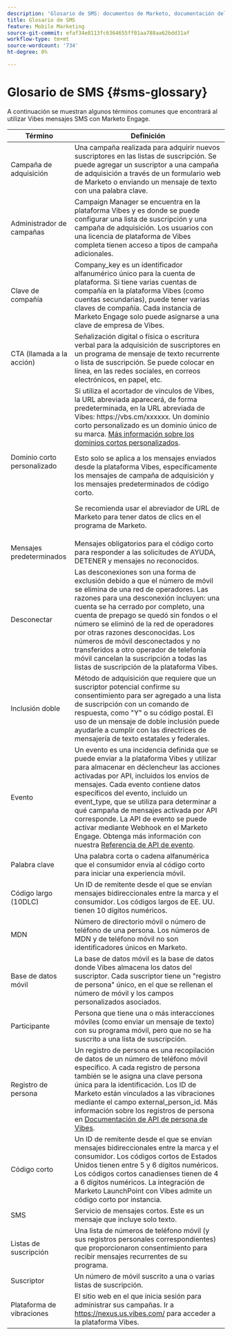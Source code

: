 ```yaml
---
description: 'Glosario de SMS: documentos de Marketo, documentación del producto'
title: Glosario de SMS
feature: Mobile Marketing
source-git-commit: efaf34e8113fc6364655ff01aa788aa62bdd31af
workflow-type: tm+mt
source-wordcount: '734'
ht-degree: 0%

---
```


# Glosario de SMS {#sms-glossary}

A continuación se muestran algunos términos comunes que encontrará al utilizar Vibes mensajes SMS con Marketo Engage.

<table>
<thead>
  <tr>
    <th>Término</th>
    <th>Definición</th>
  </tr>
</thead>
<tbody>
  <tr>
    <td>Campaña de adquisición</td>
    <td>Una campaña realizada para adquirir nuevos suscriptores en las listas de suscripción. Se puede agregar un suscriptor a una campaña de adquisición a través de un formulario web de Marketo o enviando un mensaje de texto con una palabra clave.</td>
  </tr>
  <tr>
    <td>Administrador de campañas</td>
    <td>Campaign Manager se encuentra en la plataforma Vibes y es donde se puede configurar una lista de suscripción y una campaña de adquisición. Los usuarios con una licencia de plataforma de Vibes completa tienen acceso a tipos de campaña adicionales.</td>
  </tr>
  <tr>
    <td>Clave de compañía</td>
    <td>Company_key es un identificador alfanumérico único para la cuenta de plataforma. Si tiene varias cuentas de compañía en la plataforma Vibes (como cuentas secundarias), puede tener varias claves de compañía. Cada instancia de Marketo Engage solo puede asignarse a una clave de empresa de Vibes.</td>
  </tr>
  <tr>
    <td>CTA (llamada a la acción)</td>
    <td>Señalización digital o física o escritura verbal para la adquisición de suscriptores en un programa de mensaje de texto recurrente o lista de suscripción. Se puede colocar en línea, en las redes sociales, en correos electrónicos, en papel, etc.</td>
  </tr>
  <tr>
    <td>Dominio corto personalizado</td>
    <td>Si utiliza el acortador de vínculos de Vibes, la URL abreviada aparecerá, de forma predeterminada, en la URL abreviada de Vibes: https://vbs.cm/xxxxxx. Un dominio corto personalizado es un dominio único de su marca. <a href="https://developer-platform.vibes.com/docs/creating-a-custom-short-domain">Más información sobre los dominios cortos personalizados</a>.<p>
    Esto solo se aplica a los mensajes enviados desde la plataforma Vibes, específicamente los mensajes de campaña de adquisición y los mensajes predeterminados de código corto.<p>
    Se recomienda usar el abreviador de URL de Marketo para tener datos de clics en el programa de Marketo.</td>
  </tr>
  <tr>
    <td>Mensajes predeterminados</td>
    <td>Mensajes obligatorios para el código corto para responder a las solicitudes de AYUDA, DETENER y mensajes no reconocidos.</td>
  </tr>
  <tr>
    <td>Desconectar</td>
    <td>Las desconexiones son una forma de exclusión debido a que el número de móvil se elimina de una red de operadores. Las razones para una desconexión incluyen: una cuenta se ha cerrado por completo, una cuenta de prepago se quedó sin fondos o el número se eliminó de la red de operadores por otras razones desconocidas. Los números de móvil desconectados y no transferidos a otro operador de telefonía móvil cancelan la suscripción a todas las listas de suscripción de la plataforma Vibes.</td>
  </tr>
  <tr>
    <td>Inclusión doble</td>
    <td>Método de adquisición que requiere que un suscriptor potencial confirme su consentimiento para ser agregado a una lista de suscripción con un comando de respuesta, como "Y" o su código postal. El uso de un mensaje de doble inclusión puede ayudarle a cumplir con las directrices de mensajería de texto estatales y federales.</td>
  </tr>
  <tr>
    <td>Evento</td>
    <td>Un evento es una incidencia definida que se puede enviar a la plataforma Vibes y utilizar para almacenar en déclencheur las acciones activadas por API, incluidos los envíos de mensajes. Cada evento contiene datos específicos del evento, incluido un event_type, que se utiliza para determinar a qué campaña de mensajes activada por API corresponde. La API de evento se puede activar mediante Webhook en el Marketo Engage. Obtenga más información con nuestra <a href="https://developer-platform.vibes.com/reference/event-api">Referencia de API de evento</a>.</td>
  </tr>
  <tr>
    <td>Palabra clave</td>
    <td>Una palabra corta o cadena alfanumérica que el consumidor envía al código corto para iniciar una experiencia móvil.</td>
  </tr>
  <tr>
    <td>Código largo (10DLC)</td>
    <td>Un ID de remitente desde el que se envían mensajes bidireccionales entre la marca y el consumidor. Los códigos largos de EE. UU. tienen 10 dígitos numéricos.</td>
  </tr>
  <tr>
    <td>MDN</td>
    <td>Número de directorio móvil o número de teléfono de una persona. Los números de MDN y de teléfono móvil no son identificadores únicos en Marketo.</td>
  </tr>
  <tr>
    <td>Base de datos móvil</td>
    <td>La base de datos móvil es la base de datos donde Vibes almacena los datos del suscriptor. Cada suscriptor tiene un "registro de persona" único, en el que se rellenan el número de móvil y los campos personalizados asociados.</td>
  </tr>
  <tr>
    <td>Participante</td>
    <td>Persona que tiene una o más interacciones móviles (como enviar un mensaje de texto) con su programa móvil, pero que no se ha suscrito a una lista de suscripción.</td>
  </tr>
  <tr>
    <td>Registro de persona</td>
    <td>Un registro de persona es una recopilación de datos de un número de teléfono móvil específico. A cada registro de persona también se le asigna una clave persona única para la identificación. Los ID de Marketo están vinculados a las vibraciones mediante el campo external_person_id. Más información sobre los registros de persona en <a href="https://developer-platform.vibes.com/reference/person-api">Documentación de API de persona de Vibes</a>.</td>
  </tr>
  <tr>
    <td>Código corto</td>
    <td>Un ID de remitente desde el que se envían mensajes bidireccionales entre la marca y el consumidor. Los códigos cortos de Estados Unidos tienen entre 5 y 6 dígitos numéricos. Los códigos cortos canadienses tienen de 4 a 6 dígitos numéricos. La integración de Marketo LaunchPoint con Vibes admite un código corto por instancia.</td>
  </tr>
  <tr>
    <td>SMS</td>
    <td>Servicio de mensajes cortos. Este es un mensaje que incluye solo texto.</td>
  </tr>
  <tr>
    <td>Listas de suscripción</td>
    <td>Una lista de números de teléfono móvil (y sus registros personales correspondientes) que proporcionaron consentimiento para recibir mensajes recurrentes de su programa.</td>
  </tr>
  <tr>
    <td>Suscriptor</td>
    <td>Un número de móvil suscrito a una o varias listas de suscripción.</td>
  </tr>
  <tr>
    <td>Plataforma de vibraciones</td>
    <td>El sitio web en el que inicia sesión para administrar sus campañas. Ir a <a href="https://nexus.us.vibes.com/">https://nexus.us.vibes.com/</a> para acceder a la plataforma Vibes.</td>
  </tr>
</tbody>
</table>
